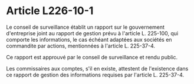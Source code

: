 # Article L226-10-1

Le conseil de surveillance établit un rapport sur le gouvernement d'entreprise joint au rapport de gestion prévu à l'article L. 225-100, qui comporte les informations, le cas échéant adaptées aux sociétés en commandite par actions, mentionnées à l'article L. 225-37-4.

Ce rapport est approuvé par le conseil de surveillance et rendu public.

Les commissaires aux comptes, s'il en existe, attestent de l'existence dans ce rapport de gestion des informations requises par l'article L. 225-37-4.
